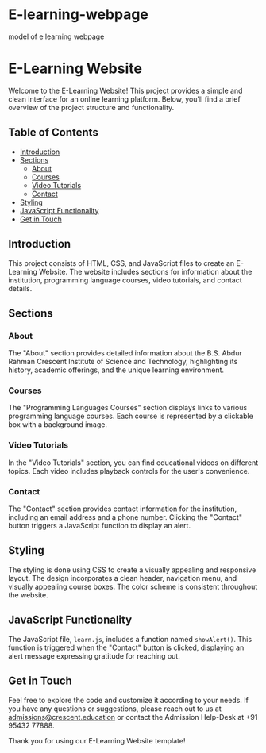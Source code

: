 # E-learning-webpage
model of e learning webpage
# E-Learning Website

Welcome to the E-Learning Website! This project provides a simple and clean interface for an online learning platform. Below, you'll find a brief overview of the project structure and functionality.

## Table of Contents

- [Introduction](#introduction)
- [Sections](#sections)
  - [About](#about)
  - [Courses](#courses)
  - [Video Tutorials](#video-tutorials)
  - [Contact](#contact)
- [Styling](#styling)
- [JavaScript Functionality](#javascript-functionality)
- [Get in Touch](#get-in-touch)

## Introduction

This project consists of HTML, CSS, and JavaScript files to create an E-Learning Website. The website includes sections for information about the institution, programming language courses, video tutorials, and contact details.

## Sections

### About

The "About" section provides detailed information about the B.S. Abdur Rahman Crescent Institute of Science and Technology, highlighting its history, academic offerings, and the unique learning environment.

### Courses

The "Programming Languages Courses" section displays links to various programming language courses. Each course is represented by a clickable box with a background image.

### Video Tutorials

In the "Video Tutorials" section, you can find educational videos on different topics. Each video includes playback controls for the user's convenience.

### Contact

The "Contact" section provides contact information for the institution, including an email address and a phone number. Clicking the "Contact" button triggers a JavaScript function to display an alert.

## Styling

The styling is done using CSS to create a visually appealing and responsive layout. The design incorporates a clean header, navigation menu, and visually appealing course boxes. The color scheme is consistent throughout the website.

## JavaScript Functionality

The JavaScript file, `learn.js`, includes a function named `showAlert()`. This function is triggered when the "Contact" button is clicked, displaying an alert message expressing gratitude for reaching out.

## Get in Touch

Feel free to explore the code and customize it according to your needs. If you have any questions or suggestions, please reach out to us at [admissions@crescent.education](mailto:admissions@crescent.education) or contact the Admission Help-Desk at +91 95432 77888.

Thank you for using our E-Learning Website template!